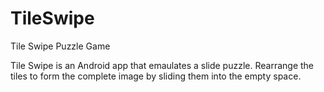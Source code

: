 # TileSwipe
Tile Swipe Puzzle Game

Tile Swipe is an Android app that emaulates a slide puzzle.
Rearrange the tiles to form the complete image by sliding them into the empty space.

